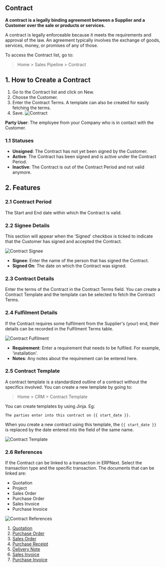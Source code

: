 ## Contract

**A contract is a legally binding agreement between a Supplier and a Customer over the sale or products or services.**

A contract is legally enforceable because it meets the requirements and approval of the law. An agreement typically involves the exchange of goods, services, money, or promises of any of those.

To access the Contract list, go to:

> Home > Sales Pipeline > Contract

## 1\. How to Create a Contract

1.  Go to the Contract list and click on New.
2.  Choose the Customer.
3.  Enter the Contract Terms. A template can also be created for easily fetching the terms.
4.  Save. ![Contract](https://docs.erpnext.com/files/contract.png)

**Party User**: The employee from your Company who is in contact with the Customer.

### 1.1 Statuses

*   **Unsigned**: The Contract has not yet been signed by the Customer.
*   **Active**: The Contract has been signed and is active under the Contract Period.
*   **Inactive**: The Contract is out of the Contract Period and not valid anymore.

## 2\. Features

### 2.1 Contract Period

The Start and End date within which the Contract is valid.

### 2.2 Signee Details

This section will appear when the 'Signed' checkbox is ticked to indicate that the Customer has signed and accepted the Contract.

![Contract Signee](https://docs.erpnext.com/files/contract-signee.png)

*   **Signee**: Enter the name of the person that has signed the Contract.
*   **Signed On**: The date on which the Contract was signed.

### 2.3 Contract Details

Enter the terms of the Contract in the Contract Terms field. You can create a Contract Template and the template can be selected to fetch the Contract Terms.

### 2.4 Fulfilment Details

If the Contract requires some fulfilment from the Supplier's (your) end, their details can be recorded in the Fulfilment Terms table.

![Contract Fulfilment](https://docs.erpnext.com/files/contract-fulfilment.png)

*   **Requirement**: Enter a requirement that needs to be fulfiled. For example, 'installation'.
*   **Notes**: Any notes about the requirement can be entered here.

### 2.5 Contract Template

A contract template is a standardized outline of a contract without the specifics involved. You can create a new template by going to:

> Home > CRM > Contract Template

You can create templates by using Jinja. Eg:

```
The parties enter into this contract on {{ start_date }}.
```

When you create a new contract using this template, the `{{ start_date }}` is replaced by the date entered into the field of the same name.

![Contract Template](https://docs.erpnext.com/files/contract-template-jinja.gif)

### 2.6 References

If the Contract can be linked to a transaction in ERPNext. Select the transaction type and the specific transaction. The documents that can be linked are:

*   Quotation
*   Project
*   Sales Order
*   Purchase Order
*   Sales Invoice
*   Purchase Invoice

![Contract References](https://docs.erpnext.com/files/contract-reference.png)

1.  [Quotation](https://docs.erpnext.com/docs/v13/user/manual/en/selling/quotation)
2.  [Purchase Order](https://docs.erpnext.com/docs/v13/user/manual/en/buying/purchase-order)
3.  [Sales Order](https://docs.erpnext.com/docs/v13/user/manual/en/selling/sales-order)
4.  [Purchase Receipt](https://docs.erpnext.com/docs/v13/user/manual/en/stock/purchase-receipt)
5.  [Delivery Note](https://docs.erpnext.com/docs/v13/user/manual/en/stock/delivery-note)
6.  [Sales Invoice](https://docs.erpnext.com/docs/v13/user/manual/en/accounts/sales-invoice)
7.  [Purchase Invoice](https://docs.erpnext.com/docs/v13/user/manual/en/accounts/purchase-invoice)